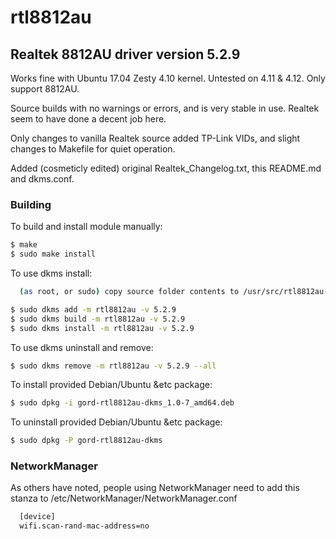 # rtl8812au

## Realtek 8812AU driver version 5.2.9

Works fine with Ubuntu 17.04 Zesty 4.10 kernel. Untested on 4.11 & 4.12.
Only support 8812AU.

Source builds with no warnings or errors, and is very stable in use.
Realtek seem to have done a decent job here.

Only changes to vanilla Realtek source added TP-Link VIDs, and slight changes to Makefile for quiet operation.

Added (cosmeticly edited) original Realtek_Changelog.txt, this README.md and dkms.conf.

### Building

To build and install module manually:
```sh
$ make
$ sudo make install
```

To use dkms install:

```sh
  (as root, or sudo) copy source folder contents to /usr/src/rtl8812au-5.2.9
```

```sh
$ sudo dkms add -m rtl8812au -v 5.2.9
$ sudo dkms build -m rtl8812au -v 5.2.9
$ sudo dkms install -m rtl8812au -v 5.2.9 
```

To use dkms uninstall and remove:

```sh
$ sudo dkms remove -m rtl8812au -v 5.2.9 --all
```

To install provided Debian/Ubuntu &etc package:

```sh
$ sudo dpkg -i gord-rtl8812au-dkms_1.0-7_amd64.deb
```

To uninstall provided Debian/Ubuntu &etc package:

```sh
$ sudo dpkg -P gord-rtl8812au-dkms
```

### NetworkManager

As others have noted, people using NetworkManager need to add this stanza to /etc/NetworkManager/NetworkManager.conf

```sh
  [device]
  wifi.scan-rand-mac-address=no
```
